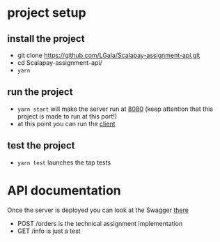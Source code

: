 # project setup 
## install the project

* git clone https://github.com/LGala/Scalapay-assignment-api.git
* cd Scalapay-assignment-api/
* `yarn`

## run the project

* `yarn start` will make the server run at [8080](http://localhost:8080) (keep attention that this project is made to run at this port!)
* at this point you can run the [client](https://github.com/LGala/Scalapay-assignment-client) 

## test the project


*  `yarn test` launches the tap tests

# API documentation
 
Once the server is deployed you can look at the Swagger [there](http://localhost:8080/documentation/static/index.html)
* POST /orders is the technical assignment implementation
* GET /info is just a test 
